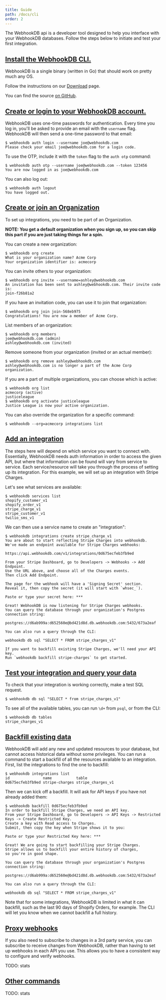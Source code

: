```yaml
---
title: Guide
path: /docs/cli
order: 2
---
```


The WebhookDB api is a developer tool designed to help you interface with your WebhookDB databases. Follow the steps below to initiate and test your first integration. 

<a id="install-the-webhookdb-cli"></a>

## [Install the WebhookDB CLI.](#install-the-webhookdb-cli)

WebhookDB is a single binary (written in Go) that should work on pretty much any OS.

Follow the instructions on our [Download](https://webhookdb.com/download/) page.

You can find the source [on GitHub](https://github.com/lithictech/webhookdb-cli).

<a id="create-or-login-to-your-webhookdb-account"></a>

## [Create or login to your WebhookDB account.](#create-or-login-to-your-webhookdb-account)

WebhookDB uses one-time passwords for authentication. Every time you log in, you'll be asked 
to provide an email with the `username` flag. WebhookDB will then send a one-time password to 
that email: 

```arff
$ webhookdb auth login --username joe@webhookdb.com
Please check your email joe@webhookdb.com for a login code.
```

To use the OTP, include it with the `token` flag to the `auth otp` command: 

```arff
$ webhookdb auth otp --username joe@webhookdb.com --token 123456
You are now logged in as joe@webhookdb.com
```

You can also log out:

```arff
$ webhookdb auth logout
You have logged out. 
```
    
<a id="create-or-join-an-organization"></a>

## [Create or join an Organization](#create-or-join-an-organization)

To set up integrations, you need to be part of an Organization.

**NOTE: You get a default organization when you sign up,
so you can skip this part if you are just taking things for a spin.**

You can create a new organization:

```arff
$ webhookdb org create
What is your organization name? Acme Corp
Your organization identifier is: acmecorp
```

You can invite others to your organization:

```arff
$ webhookdb org invite --username=ashley@webhookdb.com
An invitation has been sent to ashley@webhookdb.com. Their invite code is:
join-f26b81a2
```


If you have an invitation code, you can use it to join that organization:

```arff
$ webhookdb org join join-568eb975
Congratulations! You are now a member of Acme Corp.
```

List members of an organization:

```arff
$ webhookdb org members
joe@webhookdb.com (admin)
ashley@webhookdb.com (invited)
```

Remove someone from your organization (invited or an actual member):

```arff
$ webhookdb org remove ashley@webhookdb.com
ashley@webhookdb.com is no longer a part of the Acme Corp organization.
```

If you are a part of multiple organizations, you can choose which is active:

```arff
$ webhookdb org list
acmecorp (active)
justiceleague
$ webhookdb org activate justiceleague
Justice League is now your active organization.
```

You can also override the organization for a specific command:

```arff
$ webhookdb --org=acmecorp integrations list
```

<a id="add-an-integration"></a>

## [Add an integration](#add-an-integration) 

The steps here will depend on which service you want to connect with. Essentially, 
WebhookDB needs auth information in order to access the given API, but where that 
information can be found will vary from service to service. Each service/resource 
will take you through the process of setting up its integration. For this example, 
we will set up an integration with Stripe Charges.

Let's see what services are available:

```arff
$ webhookdb services list
shopify_customer_v1
shopify_order_v1
stripe_charge_v1
stripe_customer_v1
twilio_sms_v1
```

We can then use a service name to create an "integration":

```arff
$ webhookdb integrations create stripe_charge_v1
You are about to start reflecting Stripe Charges into webhookdb.
We've made an endpoint available for Stripe Charges webhooks:

https://api.webhookdb.com/v1/integrations/0d675ecfeb3fb9ed

From your Stripe Dashboard, go to Developers -> Webhooks -> Add Endpoint.
Use the URL above, and choose all of the Charges events.
Then click Add Endpoint.

The page for the webhook will have a 'Signing Secret' section.
Reveal it, then copy the secret (it will start with `whsec_`).

Paste or type your secret here: ***

Great! WebhookDB is now listening for Stripe Charges webhooks.
You can query the database through your organization's Postgres connection string:

postgres://d6ab999a:d652560e@bd421d8d.db.webhookdb.com:5432/673a2eaf

You can also run a query through the CLI:

webhookdb db sql "SELECT * FROM stripe_charges_v1"

If you want to backfill existing Stripe Charges, we'll need your API key.
Run `webhookdb backfill stripe-charges` to get started.
```

<a id="test-your-integration-and-query-your-data"></a>

## [Test your integration and query your data](#test-your-integration-and-query-your-data) 

To check that your integration is working correctly, make a test SQL request. 

```arff
$ webhookdb db sql "SELECT * from stripe_charges_v1"
```

To see all of the available tables, you can run `\d+` from `psql`,
or from the CLI:

```arff
$ webhookdb db tables
stripe_charges_v1
```

<a id="backfill-existing-data"></a>

## [Backfill existing data](#backfill-existing-data)

WebhookDB will add any new and updated resources to your database,
but cannot access historical data without some privileges.
You can run a command to start a backfill of all the resources available to an integration.
First, list the integrations to find the one to backfill:

```arff
$ webhookdb integrations list
id               name           table
0d675ecfeb3fb9ed stripe-charges stripe_charges_v1
```

Then we can kick off a backfill. It will ask for API keys if you have not already added them:

```arff
$ webhookdb backfill 0d675ecfeb3fb9ed
In order to backfill Stripe Charges, we need an API key.
From your Stripe Dashboard, go to Developers -> API Keys -> Restricted Keys -> Create Restricted Key.
Create a key with Read access to Charges.
Submit, then copy the key when Stripe shows it to you:

Paste or type your Restricted Key here: ***

Great! We are going to start backfilling your Stripe Charges.
Stripe allows us to backfill your entire history of charges,
so you're in good shape.

You can query the database through your organization's Postgres connection string:
    
postgres://d6ab999a:d652560e@bd421d8d.db.webhookdb.com:5432/673a2eaf

You can also run a query through the CLI:

webhookdb db sql "SELECT * FROM stripe_charges_v1"
```

Note that for some integrations, WebhookDB is limited in what it can backfill,
such as the last 90 days of Shopify Orders, for example.
The CLI will let you know when we cannot backfill a full history.

## [Proxy webhooks](#proxy-webhooks)

If you also need to subscribe to changes in a 3rd party service,
you can subscribe to receive changes from WebhookDB,
rather than having to set up webhooks in each API you use.
This allows you to have a consistent way to configure and verify webhooks.

TODO: stats

## [Other commands](#other-commands)

TODO: stats